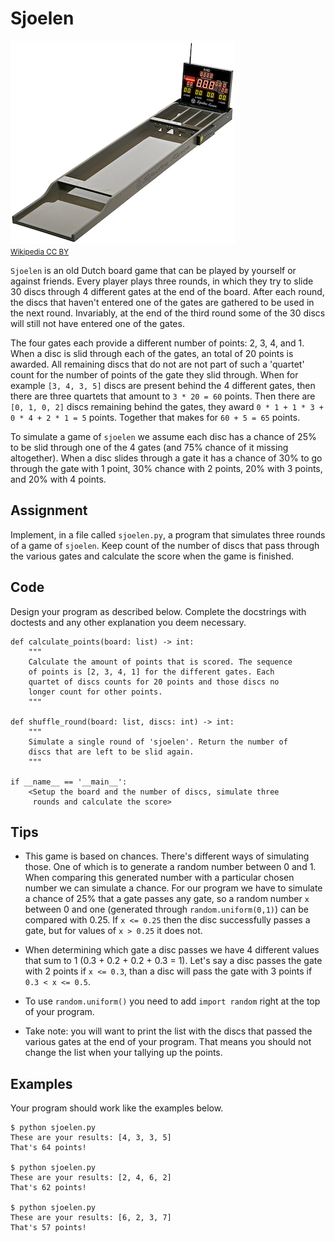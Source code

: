 # Sjoelen

![](sjoelbord.png)  
<small>[Wikipedia CC BY](https://commons.wikimedia.org/wiki/Category:Table_shuffleboard#/media/File:슐런보드_경기용.jpg)</small>

`Sjoelen` is an old Dutch board game that can be played by yourself or against friends. Every player plays three rounds, in which they try to slide 30 discs through 4 different gates at the end of the board. After each round, the discs that haven't entered one of the gates are gathered to be used in the next round. Invariably, at the end of the third round some of the 30 discs will still not have entered one of the gates.

The four gates each provide a different number of points: 2, 3, 4, and 1. When a disc is slid through each of the gates, an total of 20 points is awarded. All remaining discs that do not are not part of such a 'quartet' count for the number of points of the gate they slid through. 
When for example `[3, 4, 3, 5]` discs are present behind the 4 different gates, then there are three quartets that amount to `3 * 20 = 60` points. Then there are `[0, 1, 0, 2]` discs remaining behind the gates, they award `0 * 1 + 1 * 3 + 0 * 4 + 2 * 1 = 5` points. Together that makes for `60 + 5 = 65` points.

To simulate a game of `sjoelen` we assume each disc has a chance of 25% to be slid through one of the 4 gates (and 75% chance of it missing altogether).
When a disc slides through a gate it has a chance of 30% to go through the gate with 1 point, 30% chance with 2 points, 20% with 3 points, and 20% with 4 points.

## Assignment

Implement, in a file called `sjoelen.py`, a program that simulates three rounds of a game of `sjoelen`. Keep count of the number of discs that pass through the various gates and calculate the score when the game is finished.

## Code

Design your program as described below. Complete the docstrings with doctests and any other explanation you deem necessary.

    def calculate_points(board: list) -> int:
        """
        Calculate the amount of points that is scored. The sequence
        of points is [2, 3, 4, 1] for the different gates. Each
        quartet of discs counts for 20 points and those discs no
        longer count for other points.
        """

    def shuffle_round(board: list, discs: int) -> int:
        """
        Simulate a single round of 'sjoelen'. Return the number of
        discs that are left to be slid again.
        """

    if __name__ == '__main__':
        <Setup the board and the number of discs, simulate three
         rounds and calculate the score>

## Tips

* This game is based on chances. There's different ways of simulating those. One of which is to generate a random number between 0 and 1. When comparing this generated number with a particular chosen number we can simulate a chance. For our program we have to simulate a chance of 25% that a gate passes any gate, so a random number `x` between 0 and one (generated through `random.uniform(0,1)`) can be compared with 0.25. If `x <= 0.25` then the disc successfully passes a gate, but for values of `x > 0.25` it does not.

* When determining which gate a disc passes we have 4 different values that sum to 1 (0.3 + 0.2 + 0.2 + 0.3 = 1). Let's say a disc passes the gate with 2 points if `x <= 0.3`, than a disc will pass the gate with 3 points if `0.3 < x <= 0.5`.

* To use `random.uniform()` you need to add `import random` right at the top of your program.

* Take note: you will want to print the list with the discs that passed the various gates at the end of your program. That means you should not change the list when your tallying up the points.

## Examples

Your program should work like the examples below.

    $ python sjoelen.py
    These are your results: [4, 3, 3, 5]
    That's 64 points!

    $ python sjoelen.py
    These are your results: [2, 4, 6, 2]
    That's 62 points!

    $ python sjoelen.py
    These are your results: [6, 2, 3, 7]
    That's 57 points!

